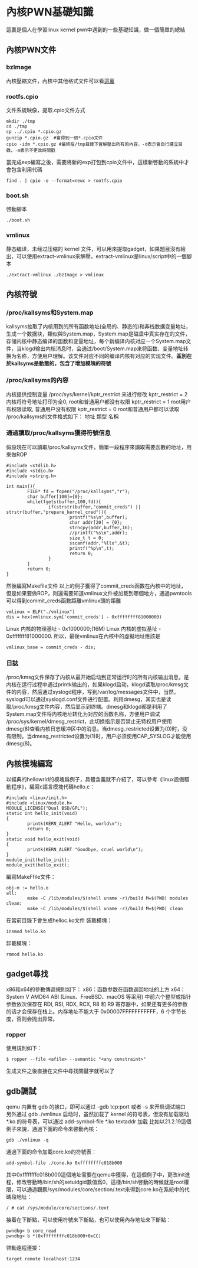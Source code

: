 # 內核PWN基礎知識
這裏是個人在學習linux kernel pwn中遇到的一些基礎知識，做一個簡單的總結
## 內核PWN文件
### bzImage
內核壓縮文件，內核中其他格式文件可以看[這裏](https://unix.stackexchange.com/questions/5518/what-is-the-difference-between-the-following-kernel-makefile-terms-vmlinux-vml) 
### rootfs.cpio
文件系統映像，提取.cpio文件方式
```
mkdir ./tmp
cd ./tmp
cp ../.cpio *.cpio.gz 
gunzip *.cpio.gz  #會得到一個*.cpio文件
cpio -idm *.cpio.gz #最終在/tmp目錄下會解壓出所有的內容，-d表示會自行建立目錄，-m表示不更改時間戳
```
當完成exp編寫之後，需要將新的exp打包到cpio文件中，這樣新啓動的系統中才會包含利用代碼
```
find . | cpio -o --format=newc > rootfs.cpio
```
### boot.sh
啓動腳本
```
./boot.sh
```
### vmlinux
静态编译，未经过压缩的 kernel 文件，可以用來提取gadget，如果題目沒有給出，可以使用extract-vmlinux來解壓，extract-vmlinux是linux/script中的一個腳本
```
./extract-vmlinux ./bzImage > vmlinux
```
## 內核符號
### /proc/kallsyms和System.map
kallsyms抽取了内核用到的所有函数地址(全局的、静态的)和非栈数据变量地址，生成一个数据块，類似與System.map，System.map是磁盘中真实存在的文件，存储内核中静态编译的函数和变量地址，每个新编译内核对应一个System.map文件，当klogd输出内核消息时，会通过/boot/System.map来将函数、变量地址转换为名称，方便用户理解。该文件对应不同的编译内核有对应的实现文件。**區別在於kallsyms是動態的，包含了增加模塊的符號**
### /proc/kallsyms的內容
内核提供控制变量 /proc/sys/kernel/kptr_restrict 来进行修改
kptr_restrict = 2	内核将符号地址打印为全0, root和普通用户都没有权限
kptr_restrict = 1	root用户有权限读取, 普通用户没有权限
kptr_restrict = 0	root和普通用户都可以读取
/proc/kallsyms的文件格式如下：
地址		類型		名稱
### 通過讀取/proc/kallsyms獲得符號信息
假設現在可以讀取/proc/kallsyms文件，簡單一段程序來讀取需要函數的地址，用來做ROP
```
#include <stdlib.h>
#include <stdio.h>
#include <string.h>

int main(){
        FILE* fd = fopen("/proc/kallsyms","r");
        char buffer[100]={0};
        while(fgets(buffer,100,fd)){
                if(strstr(buffer,"commit_creds") || strstr(buffer,"prepare_kernel_cred")){
                        printf("%s\n",buffer);
                        char addr[20] = {0};
                        strncpy(addr,buffer,16);
                        //printf("%s\n",addr);
                        size_t t = 0;
                        sscanf(addr,"%llx",&t);
                        printf("%p\n",t);
                        return 0;
                }
        }
        return 0;
}
```
然後編寫Makefile文件
以上的例子獲得了commit_creds函數在內核中的地址，
但是如果要做ROP，則還需要知道vmlinux文件被加載到哪個地方，通過pwntools可以得到commit_creds函數距離vmlinux頭的距離
```
vmlinux = ELF("./vmlinux")
dis = hex(vmlinux.sym['commit_creds'] - 0xffffffff81000000)
```
Linux 内核的物理基址 - 0x1000000;(16M)
Linux 内核的虚拟基址 - 0xffffffff81000000.
所以，最後vmlinux在內核中的虛擬地址應該是
```
vmlinux_base = commit_creds - dis;
```
### 日誌
/proc/kmsg文件保存了内核从最开始启动到正常运行时的所有内核输出消息，是内核在运行过程中通过printk输出的，如果klogd启动，klogd读取/proc/kmsg文件的内容，然后通过syslogd程序，写到/var/log/messages文件中，当然，syslogd可以通过syslogd.conf文件进行配置。利用dmesg，其实也是读取/proc/kmsg文件内容，然后显示到终端。dmesg和klogd都是利用了System.map文件将内核地址转化为对应的函数名称，方便用户调试
/proc/sys/kernel/dmesg_restrict，此切换指示是否禁止无特权用户使用dmesg(8)查看内核日志缓冲区中的消息。当dmesg_restricted设置为(0)时，没有限制。当dmesg_restricted设置为(1)时，用户必须使用CAP_SYSLOG才能使用dmesg(8)。
## 內核模塊編寫
以經典的hellowrld的模塊爲例子，具體含義就不介紹了，可以參考《linux設備驅動程序》，編寫c語言模塊代碼hello.c：
```
#include <linux/init.h>
#include <linux/module.h>
MODULE_LICENSE("Dual BSD/GPL");
static int hello_init(void)
{
        printk(KERN_ALERT "Hello, world\n");
        return 0;
}
static void hello_exit(void)
{
        printk(KERN_ALERT "Goodbye, cruel world\n");
}
module_init(hello_init);
module_exit(hello_exit);
```
編寫MakeFfile文件：
```
obj-m := hello.o
all:
        make -C /lib/modules/$(shell uname -r)/build M=$(PWD) modules
clean:
        make -C /lib/modules/$(shell uname -r)/build M=$(PWD) clean
```
在當前目錄下會生成helloc.ko文件
裝載模塊：
```
insmod hello.ko
```
卸載模塊：
```
rmmod hello.ko
```
## gadget尋找
x86和x64的參數傳遞規則如下：
x86：函数参数在函数返回地址的上方
x64：System V AMD64 ABI (Linux、FreeBSD、macOS 等采用) 中前六个整型或指针参数依次保存在 RDI, RSI, RDX, RCX, R8 和 R9 寄存器中，如果还有更多的参数的话才会保存在栈上。内存地址不能大于 0x00007FFFFFFFFFFF，6 个字节长度，否则会抛出异常。
### ropper
使用規則如下：
```
$ ropper --file <afile> --semantic "<any constraint>"
```
生成文件之後直接在文件中尋找關鍵字就可以了
## gdb調試
qemu 内置有 gdb 的接口，即可以通过 -gdb tcp:port 或者 -s 来开启调试端口
另外通过 gdb ./vmlinux 启动时，虽然加载了 kernel 的符号表，但没有加载驱动 *.ko 的符号表，可以通过 add-symbol-file *.ko textaddr 加载
比如以21.2.19這個例子來說，通過下面的命令來啓動內核：
```
gdb ./vmlinux -q
```
通過下面的命令加載core.ko的符號表：
```
add-symbol-file ./core.ko 0xffffffffc018b000
```
其中0xffffffffc018b000這個地址需要在qemu中獲得，在這個例子中，更改init進程，修改啓動時/bin/sh的setuidgid數值爲0，這樣/bin/sh啓動的時候就是root權限，可以通過觀察/sys/modules/core/section/.text來得到core.ko在系統中的代碼段地址：
```
/ # cat /sys/module/core/sections/.text 
```
接着在下斷點，可以使用符號來下斷點，也可以使用內存地址來下斷點：
```
pwndbg> b core_read
pwndbg> b *(0xffffffffc018b000+0xCC)
```
啓動遠程連接：
```
target remote localhost:1234
```



